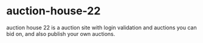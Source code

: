# auction-house-22

auction house 22 is a auction site with login validation and auctions you can bid on, and also publish your own auctions.
